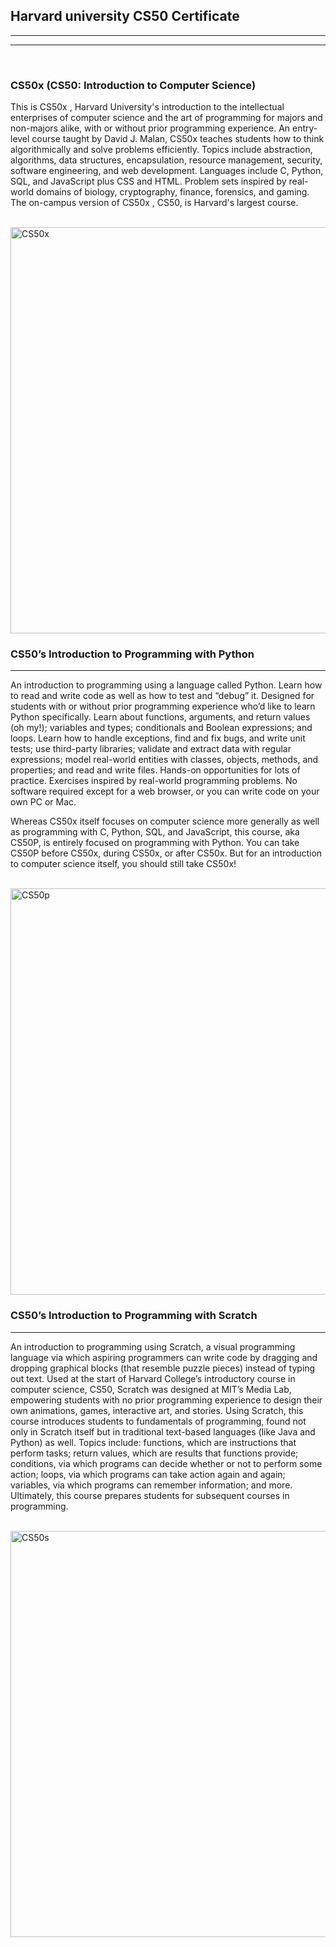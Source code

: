 <h2> Harvard university CS50 Certificate  </h2>

<hr>
<hr>
<br>

<h3> <strong> CS50x </strong> (CS50: Introduction to Computer Science) </h3>

<rr>

<p> This is CS50x , Harvard University's introduction to the intellectual enterprises of computer science and the art
  of programming for majors and non-majors alike, with or without prior programming experience. An entry-level course taught by David J. Malan, 
  CS50x teaches students how to think algorithmically and solve problems efficiently. Topics include abstraction, algorithms, data structures, encapsulation, resource management, security, software engineering, and web development. Languages include C, Python, SQL, and JavaScript plus CSS and HTML.
  Problem sets inspired by real-world domains of biology, cryptography, finance, forensics, and gaming. The on-campus version of CS50x
  , CS50, is Harvard's largest course. </p>

  <br>

<img src="https://private-user-images.githubusercontent.com/140143893/314134896-a50fb2b9-c8ae-4ed8-beee-c8cb41dc2194.png?jwt=eyJhbGciOiJIUzI1NiIsInR5cCI6IkpXVCJ9.eyJpc3MiOiJnaXRodWIuY29tIiwiYXVkIjoicmF3LmdpdGh1YnVzZXJjb250ZW50LmNvbSIsImtleSI6ImtleTUiLCJleHAiOjE3MTA4NjQ3MDIsIm5iZiI6MTcxMDg2NDQwMiwicGF0aCI6Ii8xNDAxNDM4OTMvMzE0MTM0ODk2LWE1MGZiMmI5LWM4YWUtNGVkOC1iZWVlLWM4Y2I0MWRjMjE5NC5wbmc_WC1BbXotQWxnb3JpdGhtPUFXUzQtSE1BQy1TSEEyNTYmWC1BbXotQ3JlZGVudGlhbD1BS0lBVkNPRFlMU0E1M1BRSzRaQSUyRjIwMjQwMzE5JTJGdXMtZWFzdC0xJTJGczMlMkZhd3M0X3JlcXVlc3QmWC1BbXotRGF0ZT0yMDI0MDMxOVQxNjA2NDJaJlgtQW16LUV4cGlyZXM9MzAwJlgtQW16LVNpZ25hdHVyZT0yOWU1OGQ1NDZlMzE3NzU3NmI2MDIwYWViYzhjMjBmMTUxZjliNDEyYjE0MGFkYmRmNTk3MzJiNjcyMzZkYjZkJlgtQW16LVNpZ25lZEhlYWRlcnM9aG9zdCZhY3Rvcl9pZD0wJmtleV9pZD0wJnJlcG9faWQ9MCJ9.nRffNBKO_vMVnDjbzqMhJyzKaV1ZBhyETS5a-FNbicE" alt="CS50x" width="800" height="650">


<h3> CS50’s Introduction to Programming with Python </h3>

<hr>

<p> An introduction to programming using a language called Python. Learn how to read and write code as well as how to test and “debug” it. Designed for students with or without prior programming experience who’d like to learn Python specifically. Learn about functions, arguments, and return values (oh my!); variables and types; conditionals and Boolean expressions; and loops. Learn how to handle exceptions, find and fix bugs, and write unit tests; use third-party libraries; validate and extract data with regular expressions; model real-world entities with classes, objects, methods, and properties; and read and write files. Hands-on opportunities for lots of practice. Exercises inspired by real-world programming problems. No software required except for a web browser, or you can write code on your own PC or Mac.

Whereas CS50x itself focuses on computer science more generally as well as programming with C, Python, SQL, and JavaScript, this course, aka CS50P, is entirely focused on programming with Python. You can take CS50P before CS50x, during CS50x, or after CS50x. But for an introduction to computer science itself, you should still take CS50x! </p>

<br>


<img src="https://private-user-images.githubusercontent.com/140143893/314134805-153742d1-6e7e-47d4-a245-6d1dbb7fe278.png?jwt=eyJhbGciOiJIUzI1NiIsInR5cCI6IkpXVCJ9.eyJpc3MiOiJnaXRodWIuY29tIiwiYXVkIjoicmF3LmdpdGh1YnVzZXJjb250ZW50LmNvbSIsImtleSI6ImtleTUiLCJleHAiOjE3MTA4NjQ3MDIsIm5iZiI6MTcxMDg2NDQwMiwicGF0aCI6Ii8xNDAxNDM4OTMvMzE0MTM0ODA1LTE1Mzc0MmQxLTZlN2UtNDdkNC1hMjQ1LTZkMWRiYjdmZTI3OC5wbmc_WC1BbXotQWxnb3JpdGhtPUFXUzQtSE1BQy1TSEEyNTYmWC1BbXotQ3JlZGVudGlhbD1BS0lBVkNPRFlMU0E1M1BRSzRaQSUyRjIwMjQwMzE5JTJGdXMtZWFzdC0xJTJGczMlMkZhd3M0X3JlcXVlc3QmWC1BbXotRGF0ZT0yMDI0MDMxOVQxNjA2NDJaJlgtQW16LUV4cGlyZXM9MzAwJlgtQW16LVNpZ25hdHVyZT03YzM5ZThmMmEyZjYxZjg0ZGM3YWMxYzhhNDEwMGUwMTY2ZmM5NThlMTVjZDU3MmEyYTBhMWFjZTkwOWFiYWJhJlgtQW16LVNpZ25lZEhlYWRlcnM9aG9zdCZhY3Rvcl9pZD0wJmtleV9pZD0wJnJlcG9faWQ9MCJ9.qMXh_EjwR5lUHVLJsPA7Sb6LB78RSUH7BfiKcSmyxpU" alt="CS50p" width="800" height="650">



<h3> CS50’s Introduction to Programming with Scratch </h3>

<hr>

<p> An introduction to programming using Scratch, a visual programming language via which aspiring programmers can write code by dragging and dropping graphical blocks (that resemble puzzle pieces) instead of typing out text. Used at the start of Harvard College’s introductory course in computer science, CS50, Scratch was designed at MIT’s Media Lab, empowering students with no prior programming experience to design their own animations, games, interactive art, and stories. Using Scratch, this course introduces students to fundamentals of programming, found not only in Scratch itself but in traditional text-based languages (like Java and Python) as well. Topics include: functions, which are instructions that perform tasks; return values, which are results that functions provide; conditions, via which programs can decide whether or not to perform some action; loops, via which programs can take action again and again; variables, via which programs can remember information; and more. Ultimately, this course prepares students for subsequent courses in programming. </p>

<br>

<img src="https://private-user-images.githubusercontent.com/140143893/314134850-b2d1eb2a-e79c-407f-a1bf-a8b26e60cd59.png?jwt=eyJhbGciOiJIUzI1NiIsInR5cCI6IkpXVCJ9.eyJpc3MiOiJnaXRodWIuY29tIiwiYXVkIjoicmF3LmdpdGh1YnVzZXJjb250ZW50LmNvbSIsImtleSI6ImtleTUiLCJleHAiOjE3MTA4NjQyMDMsIm5iZiI6MTcxMDg2MzkwMywicGF0aCI6Ii8xNDAxNDM4OTMvMzE0MTM0ODUwLWIyZDFlYjJhLWU3OWMtNDA3Zi1hMWJmLWE4YjI2ZTYwY2Q1OS5wbmc_WC1BbXotQWxnb3JpdGhtPUFXUzQtSE1BQy1TSEEyNTYmWC1BbXotQ3JlZGVudGlhbD1BS0lBVkNPRFlMU0E1M1BRSzRaQSUyRjIwMjQwMzE5JTJGdXMtZWFzdC0xJTJGczMlMkZhd3M0X3JlcXVlc3QmWC1BbXotRGF0ZT0yMDI0MDMxOVQxNTU4MjNaJlgtQW16LUV4cGlyZXM9MzAwJlgtQW16LVNpZ25hdHVyZT1jY2VmNmIxN2JhNTU0ZDA2NzFkNGM5MTE5NDI5ZTMwNmRmYzFlYzBmOWM1Yjk0NzllYzBmZmY4OTZkY2EzZWVjJlgtQW16LVNpZ25lZEhlYWRlcnM9aG9zdCZhY3Rvcl9pZD0wJmtleV9pZD0wJnJlcG9faWQ9MCJ9.yKz_unV3gduguI9Zy1L9khSr61W3mdqFSSrQzzuS7oA" alt="CS50s" width="800" height="650">



